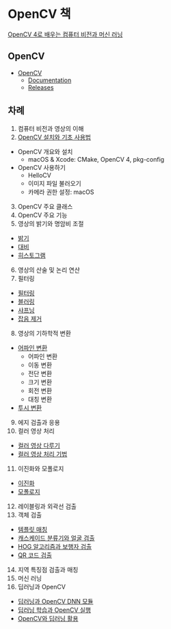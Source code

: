 # OpenCV 책

[OpenCV 4로 배우는 컴퓨터 비전과 머신 러닝](https://github.com/sunkyoo/opencv4cvml)

## OpenCV

- [OpenCV](https://opencv.org/)
  - [Documentation](https://docs.opencv.org/master/)
  - [Releases](https://opencv.org/releases/)

## 차례

1. 컴퓨터 비전과 영상의 이해
2. [OpenCV 설치와 기초 사용법](2장/README.md)
  - OpenCV 개요와 설치
    - macOS & Xcode: CMake, OpenCV 4, pkg-config
  - OpenCV 사용하기
    - HelloCV
    - 이미지 파일 불러오기
    - 카메라 권한 설정: macOS
3. OpenCV 주요 클래스
4. OpenCV 주요 기능
5. 영상의 밝기와 명암비 조절
  - [밝기](5장/brightness.md)
  - [대비](5장/constrast.md)
  - [히스토그램](5장/histogram.md)
6. 영상의 산술 및 논리 연산
7. 필터링
  - [필터링](7장/filter.md)
  - [블러링](7장/blur.md)
  - [샤프닝](7장/sharpening.md)
  - [잡음 제거](7장/noiseReduction.md)
8. 영상의 기하학적 변환
  - [어파인 변환](8장/affine.md)
    - 어파인 변환
    - 이동 변환
    - 전단 변환
    - 크기 변환
    - 회전 변환
    - 대칭 변환
  - [투시 변환](8장/perspective.md)
9. 에지 검출과 응용
10. 컬러 영상 처리
  - [컬러 영상 다루기](10장/Color_1.md)
  - [컬러 영상 처리 기법](10장/Color_2.md)
11. 이진화와 모폴로지
  - [이진화](11장/binarization.md)
  - [모폴로지](11장/morphology.md)
12. 레이블링과 외곽선 검출
13. 객체 검출
  - [템플릿 매칭](13장/template.md)
  - [캐스케이드 분류기와 얼굴 검출](13장/cascade.md)
  - [HOG 알고리즘과 보행자 검출](13장/HOG.md)
  - [QR 코드 검출](13장/QRCode.md)
14. 지역 특징점 검출과 매칭
15. 머신 러닝
16. 딥러닝과 OpenCV
  - [딥러닝과 OpenCV DNN 모듈](16장/16_1.md)
  - [딥러닝 학습과 OpenCV 실행](16장/16_2.md)
  - [OpenCV와 딥러닝 활용](16장/16_3.md)

